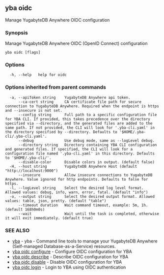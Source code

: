## yba oidc

Manage YugabyteDB Anywhere OIDC configuration

### Synopsis

Manage YugabyteDB Anywhere OIDC (OpenID Connect) configuration

```
yba oidc [flags]
```

### Options

```
  -h, --help   help for oidc
```

### Options inherited from parent commands

```
  -a, --apiToken string    YugabyteDB Anywhere api token.
      --ca-cert string     CA certificate file path for secure connection to YugabyteDB Anywhere. Required when the endpoint is https and --insecure is not set.
      --config string      Full path to a specific configuration file for YBA CLI. If provided, this takes precedence over the directory specified via --directory, and the generated files are added to the same path. If not provided, the CLI will look for '.yba-cli.yaml' in the directory specified by --directory. Defaults to '$HOME/.yba-cli/.yba-cli.yaml'.
      --debug              Use debug mode, same as --logLevel debug.
      --directory string   Directory containing YBA CLI configuration and generated files. If specified, the CLI will look for a configuration file named '.yba-cli.yaml' in this directory. Defaults to '$HOME/.yba-cli/'.
      --disable-color      Disable colors in output. (default false)
  -H, --host string        YugabyteDB Anywhere Host (default "http://localhost:9000")
      --insecure           Allow insecure connections to YugabyteDB Anywhere. Value ignored for http endpoints. Defaults to false for https.
  -l, --logLevel string    Select the desired log level format. Allowed values: debug, info, warn, error, fatal. (default "info")
  -o, --output string      Select the desired output format. Allowed values: table, json, pretty. (default "table")
      --timeout duration   Wait command timeout, example: 5m, 1h. (default 168h0m0s)
      --wait               Wait until the task is completed, otherwise it will exit immediately. (default true)
```

### SEE ALSO

* [yba](yba.md)	 - yba - Command line tools to manage your YugabyteDB Anywhere (Self-managed Database-as-a-Service) resources.
* [yba oidc configure](yba_oidc_configure.md)	 - Configure OIDC configuration for YBA
* [yba oidc describe](yba_oidc_describe.md)	 - Describe OIDC configuration for YBA
* [yba oidc disable](yba_oidc_disable.md)	 - Disable OIDC configuration for YBA
* [yba oidc login](yba_oidc_login.md)	 - Login to YBA using OIDC authentication


